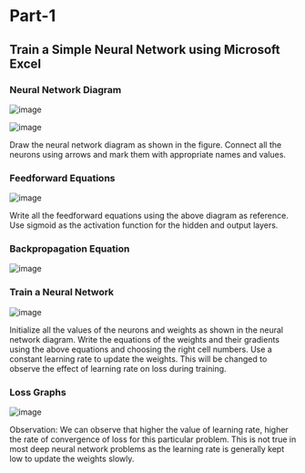 
# Part-1

## Train a Simple Neural Network using Microsoft Excel

### Neural Network Diagram
![image](https://user-images.githubusercontent.com/10822997/120015673-39abe900-c001-11eb-8658-6110395afb4d.png)

![image](https://user-images.githubusercontent.com/10822997/120015690-40d2f700-c001-11eb-8558-912179fda1eb.png)

Draw the neural network diagram as shown in the figure.
Connect all the neurons using arrows and mark them with appropriate names and values.

### Feedforward Equations

![image](https://user-images.githubusercontent.com/10822997/120015769-59431180-c001-11eb-81e2-92b5e46b8a54.png)

Write all the feedforward equations using the above diagram as reference.
Use sigmoid as the activation function for the hidden and output layers.

### Backpropagation Equation

![image](https://user-images.githubusercontent.com/10822997/120015826-6fe96880-c001-11eb-8e9a-9a44a443892f.png)

### Train a Neural Network

![image](https://user-images.githubusercontent.com/10822997/120015864-7f68b180-c001-11eb-9a70-7a0b0017b3dd.png)

Initialize all the values of the neurons and weights as shown in the neural network diagram.
Write the equations of the weights and their gradients using the above equations and choosing the right cell numbers.
Use a constant learning rate to update the weights. This will be changed to observe the effect of learning rate on loss during training.

### Loss Graphs
![image](https://user-images.githubusercontent.com/10822997/120016009-b6d75e00-c001-11eb-93e9-fbf9396f468b.png)

Observation:
We can observe that higher the value of learning rate, higher the rate of convergence of loss for this particular problem. This is not true in most deep neural network problems as the learning rate is generally kept low to update the weights slowly.
